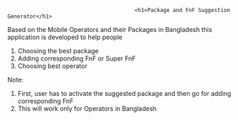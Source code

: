                                             <h1>Package and FnF Suggestion Generator</h1>

Based on the Mobile Operators and their Packages in Bangladesh this application is developed to help people 
1. Choosing the best package
2. Adding corresponding FnF or Super FnF
3. Choosing best operator


Note: 
1. First, user has to activate the suggested package and then go for adding corresponding FnF 
2. This will work only for Operators in Bangladesh
